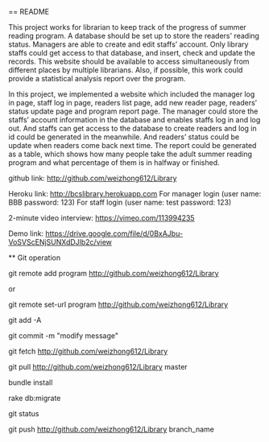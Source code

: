 
== README

This project works for librarian to keep track of the progress of summer reading program. A database should be set up to store the readers' reading status. Managers are able to create and edit staffs’ account. Only library staffs could get access to that database, and insert, check and update the records. This website should be available to access simultaneously from different places by multiple librarians. Also, if possible, this work could provide a statistical analysis report over the program.


In this project, we implemented a website which included the manager log in page, staff log in page, readers list page, add new reader page, readers’ status update page and program report page. The manager could store the staffs’ account information in the database and enables staffs log in and log out. And staffs can get access to the database to create readers and log in id could be generated in the meanwhile. And readers’ status could be update when readers come back next time. The report could be generated as a table, which shows how many people take the adult summer reading program and what percentage of them is in halfway or finished.

github link: http://github.com/weizhong612/Library

Heroku link: http://bcslibrary.herokuapp.com
For manager login (user name: BBB password: 123)
For staff login (user name: test password: 123)

2-minute video interview: https://vimeo.com/113994235

Demo link: https://drive.google.com/file/d/0BxAJbu-VoSVScENjSUNXdDJlb2c/view

** Git operation

git remote add program http://github.com/weizhong612/Library

or

git remote set-url program http://github.com/weizhong612/Library

git add -A

git commit -m "modify message"

git fetch http://github.com/weizhong612/Library

git pull http://github.com/weizhong612/Library master

bundle install

rake db:migrate

git status

git push http://github.com/weizhong612/Library branch_name
